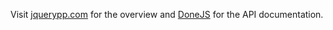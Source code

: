 <!-- [![Build Status](https://secure.travis-ci.org/jupiterjs/jquerypp.png)](http://travis-ci.org/bitovi/jquerypp) -->

Visit [jquerypp.com](http://jquerypp.com) for the overview and [DoneJS](http://donejs.com#!jquerypp) for the
API documentation.
